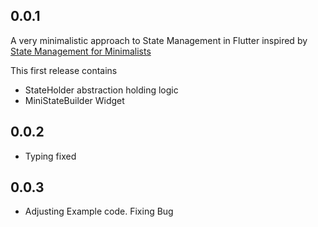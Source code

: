 ## 0.0.1
A very minimalistic approach to State Management in Flutter inspired by 
[State Management for Minimalists](https://suragch.medium.com/flutter-state-management-for-minimalists-4c71a2f2f0c1)

This first release contains 

* StateHolder abstraction holding logic
* MiniStateBuilder Widget

## 0.0.2
* Typing fixed
## 0.0.3

* Adjusting Example code. Fixing Bug